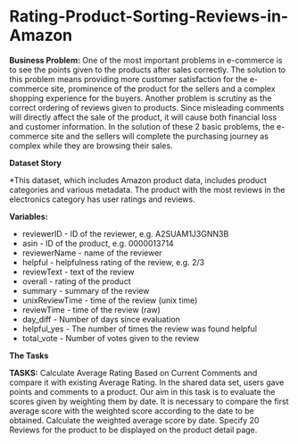 # Rating-Product-Sorting-Reviews-in-Amazon

**Business Problem:**
One of the most important problems in e-commerce is to see the points given to the products after sales correctly. The solution to this problem means providing more customer satisfaction for the e-commerce site, prominence of the product for the sellers and a complex shopping experience for the buyers. Another problem is scrutiny as the correct ordering of reviews given to products. Since misleading comments will directly affect the sale of the product, it will cause both financial loss and customer information. In the solution of these 2 basic problems, the e-commerce site and the sellers will complete the purchasing journey as complex while they are browsing their sales.

**Dataset Story**

*This dataset, which includes Amazon product data, includes product categories and various metadata. The product with the most reviews in the electronics category has user ratings and reviews.


**Variables:**
* reviewerID - ID of the reviewer, e.g. A2SUAM1J3GNN3B
* asin - ID of the product, e.g. 0000013714
* reviewerName - name of the reviewer
* helpful - helpfulness rating of the review, e.g. 2/3
* reviewText - text of the review
* overall - rating of the product
* summary - summary of the review
* unixReviewTime - time of the review (unix time)
* reviewTime - time of the review (raw)
* day_diff - Number of days since evaluation
* helpful_yes - The number of times the review was found helpful
* total_vote - Number of votes given to the review

**The Tasks**

**TASKS:** Calculate Average Rating Based on Current Comments and compare it with existing Average Rating.
In the shared data set, users gave points and comments to a product.
Our aim in this task is to evaluate the scores given by weighting them by date.
It is necessary to compare the first average score with the weighted score according to the date to be obtained.
Calculate the weighted average score by date.
Specify 20 Reviews for the product to be displayed on the product detail page.
